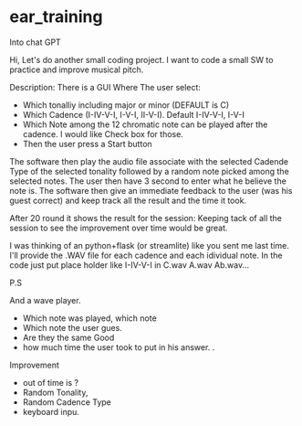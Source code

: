 # ear_training
Into chat GPT

Hi,
Let's do another small coding project.
I want to code a small SW to practice and improve musical pitch.

Description:
There is a GUI Where The user select:
* Which tonalliy including major or minor (DEFAULT is C)
* Which Cadence (I-IV-V-I, I-V-I, II-V-I). Default I-IV-V-I, I-V-I
* Which Note among the 12 chromatic note can be played after the cadence. I would like Check box for those.
* Then the user press a Start button

The software then play the audio file associate with the selected Cadende Type of the selected tonality followed by a random note picked among the selected notes.
The user then have 3 second to enter what he believe the note is.
The software then give an immediate feedback to the user (was his guest correct) and keep track all the result and the time it took.

After 20 round it shows the result for the session:
Keeping tack of all the session to see the improvement over time would be great.

I was thinking of an python+flask (or streamlite) like you sent me last time.
I'll provide the .WAV file for each cadence and each idividual note. In the code just put place holder like
I-IV-V-I in C.wav
A.wav
Ab.wav...

P.S


And a wave player.

* Which note was played, which note
* Which note the user gues.
* Are they the same Good
* how much time the user took to put in his answer.
.

Improvement
* out of time is ?
* Random Tonality,
* Random Cadence Type
* keyboard inpu.

